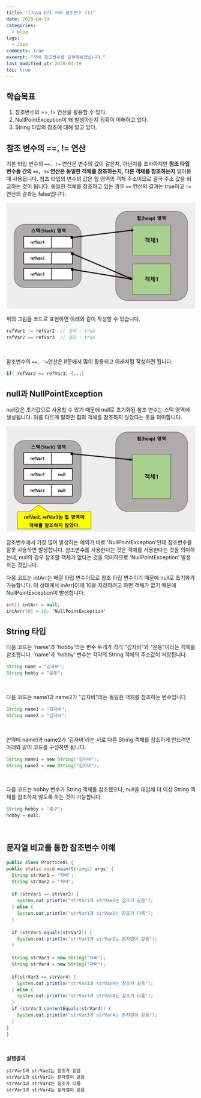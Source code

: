 ```yaml
---
title: "[Java 07] 자바 참조변수 (1)"
date: 2020-04-19
categories:
  - blog
tags:
  - Java
comments: true
excerpt: "자바 참조변수를 공부해보겠습니다."
last_modified_at: 2020-04-19
toc: true
---
```


## 학습목표
1. 참조변수의 ==, != 연산을 활용할 수 있다.
2. NullPointException이 왜 발생하는지 정확이 이해하고 있다.
3. String 타입의 참조에 대해 알고 있다.


## 참조 변수의  ==,  !=  연산

기본 타입 변수의 ```==, !=``` 연산은 변수의 값이 같은지, 아닌지를 조사하지만 **참조 타입 변수들 간의 ```==, !=``` 연산은 동일한 객체를 참조하는지, 다른 객체를 참조하는지** 알아볼 때 사용됩니다. 
참조 타입의 변수의 값은 힙 영역의 객체 주소이므로 결국 주소 값을 비교하는 것이 됩니다. 동일한 객체를 참조하고 있는 경우 ```==``` 연산의 결과는 true이고 ``!=`` 연산의 결과는 false입니다. 

![refVar02](\assets\images\java\java-basic07\java_refVar01.png)

위의 그림을 코드로 표현하면 아래와 같이 작성할 수 있습니다. 

```java
refVar1 != refVar2  // 결과 : true
refVar2 == refVar3  // 결과 : true
```
<br/>

참조변수의 ```==, !=```연산은 if문에서 많이 활용되고 아래처럼 작성하면 됩니다. 

```java
if( refVar2 == refVar3) {...}
```


## null과 NullPointException

null값은 초기값으로 사용할 수 있기 때문에 null로 초기화된 참조 변수는 스택 영역에 생성됩니다. 이를 다르게 말하면 힙의 객체를 참조하지 않았다는 뜻을 의미합니다.

![refVar02](\assets\images\java\java-basic07\java_refVar02.png)


참조변수에서 가장 많이 발생하는 예외가 바로 'NullPointException'인데 참조변수를 잘못 사용하면 발생합니다. 참조변수를 사용한다는 것은 객체를 사용한다는 것을 의미하는데, null의 경우 참조할 객체가 없다는 것을 의미하므로 'NullPointException' 발생하는 것입니다.


다음 코드는 intArr는 배열 타입 변수이므로 참조 타입 변수이기 때문에 null로 초기화가 가능합니다. 이 상태에서 inArr[0]에 10을 저장하려고 하면 객체가 없기 때문에 NullPointException이 발생합니다.

```java
int[] intArr = null;
intArrr[0] = 10; 'NullPointException'
```


## String 타입

다음 코드는 'name'과 'hobby'라는 변수 두개가 각각 "김자바"와 "운동"이라는 객체를 참조합니다. 'name'과 'hobby' 변수는 각각의 String 객체의 주소값이 저장됩니다.
<br/>

```java
String name = "김자바";
String hobby = "운동";
```

<br/>

다음 코드는 name1과 name2가 "김자바"라는 동일한 객체를 참조하는 변수입니다. 


```java
String name1 = "김자바";
String name2 = "김자바";
```

<br/>

만약에 name1과 name2가 '김자바'라는 서로 다른 String 객체를 참조하게 만드려면 아래와 같이 코드를 구성하면 됩니다.  

```java
String name1 = new String("김자바");
String name2 = new String("김자바");
```

<br/>

다음 코드는 hobby 변수가 String 객체를 참조했으나, null을 대입해 더 이상 String 객체를 참조하지 않도록 하는 것이 가능합니다.


```java
String hobby = "축구";
hobby = null;
```
<br/>


## 문자열 비교를 통한 참조변수 이해

```java
public class Practice01 {
public static void main(String[] args) {
  String strVar1 = "자바";
  String strVar2 = "자바";

  if (strVar1 == strVar2) {
    System.out.println("strVar1과 strVae2는 참조가 같음");
  } else {
    System.out.println("strVar1과 strVae2는 참조가 다름");
  }

  if (strVar1.equals(strVar2)) {
    System.out.println("strVar1과 strVar2는 문자열이 같음");
  }

  String strVar3 = new String("자바");
  String strVar4 = new String("자바");
  
  if(strVar3 == strVar4) {
    System.out.println("strVar3과 strVar4는 참조가 같음");
  } else {
    System.out.println("strVar3과 strVar4는 참조가 다름");
  }
  if (strVar3.contentEquals(strVar4)) {
    System.out.println("strVar3과 strVar4는 문자열이 같음");
  }
}
}
```
<br/>

**실행결과**

```
strVar1과 strVae2는 참조가 같음
strVar1과 strVar2는 문자열이 같음
strVar3과 strVar4는 참조가 다름
strVar3과 strVar4는 문자열이 같음
```

